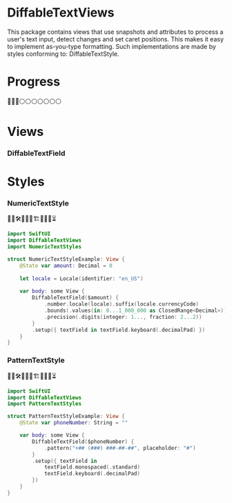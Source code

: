 # DiffableTextViews

This package contains views that use snapshots and attributes to process a user's text input, detect changes and set caret positions. This makes it easy to implement as-you-type formatting. Such implementations are made by styles conforming to: DiffableTextStyle.

# Progress

🔵🔵🔵⚪️⚪️⚪️⚪️⚪️⚪️⚪️

# Views
### DiffableTextField

# Styles

### NumericTextStyle

👷‍♂️🛠🚧🚧🧱🏗🧱🚧🚧⏳

```swift
import SwiftUI
import DiffableTextViews
import NumericTextStyles

struct NumericTextStyleExample: View {
    @State var amount: Decimal = 0
    
    let locale = Locale(identifier: "en_US")
    
    var body: some View {
        DiffableTextField($amount) {
            .number.locale(locale).suffix(locale.currencyCode)
            .bounds(.values(in: 0...1_000_000 as ClosedRange<Decimal>))
            .precision(.digits(integer: 1..., fraction: 2...2))
        }
        .setup({ textField in textField.keyboard(.decimalPad) })
    }
}
```

### PatternTextStyle

👷‍♂️🛠🚧🚧🧱🏗🧱🚧🚧⏳

```swift
import SwiftUI
import DiffableTextViews
import PatternTextStyles

struct PatternTextStyleExample: View {
    @State var phoneNumber: String = ""

    var body: some View {
        DiffableTextField($phoneNumber) {
            .pattern("+## (###) ###-##-##", placeholder: "#")
        }
        .setup({ textField in
            textField.monospaced(.standard)
            textField.keyboard(.decimalPad)
        })
    }
}
```
